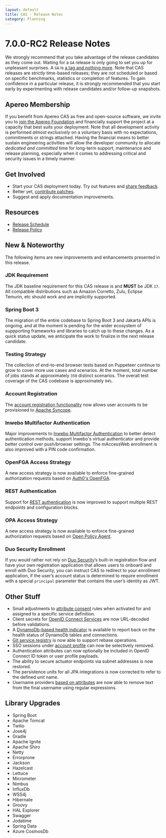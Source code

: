 ```yaml
---
layout: default
title: CAS - Release Notes
category: Planning
---
```


# 7.0.0-RC2 Release Notes

We strongly recommend that you take advantage of the release candidates as they come out. Waiting for a `GA` release is only going to set
you up for unpleasant surprises. A `GA` is [a tag and nothing more](https://apereo.github.io/2017/03/08/the-myth-of-ga-rel/). Note
that CAS releases are *strictly* time-based releases; they are not scheduled or based on specific benchmarks,
statistics or completion of features. To gain confidence in a particular
release, it is strongly recommended that you start early by experimenting with release candidates and/or follow-up snapshots.

## Apereo Membership

If you benefit from Apereo CAS as free and open-source software, we invite you
to [join the Apereo Foundation](https://www.apereo.org/content/apereo-membership)
and financially support the project at a capacity that best suits your deployment. Note that all development activity is performed
*almost exclusively* on a voluntary basis with no expectations, commitments or strings attached. Having the financial means to better
sustain engineering activities will allow the developer community to allocate *dedicated and committed* time for long-term support,
maintenance and release planning, especially when it comes to addressing critical and security issues in a timely manner.

## Get Involved

- Start your CAS deployment today. Try out features and [share feedback](/cas/Mailing-Lists.html).
- Better yet, [contribute patches](/cas/developer/Contributor-Guidelines.html).
- Suggest and apply documentation improvements.

## Resources

- [Release Schedule](https://github.com/apereo/cas/milestones)
- [Release Policy](/cas/developer/Release-Policy.html)

## New & Noteworthy

The following items are new improvements and enhancements presented in this release.

### JDK Requirement

The JDK baseline requirement for this CAS release is and **MUST** be JDK `17`. All compatible distributions
such as Amazon Corretto, Zulu, Eclipse Temurin, etc should work and are implicitly supported.

### Spring Boot 3

The migration of the entire codebase to Spring Boot 3 and Jakarta APIs is ongoing, and at the moment
is pending for the wider ecosystem of suppporting frameworks and libraries to catch up to these changes. 
As a quick status update, we anticipate the work to finalize in the next release candidate.

### Testing Strategy

The collection of end-to-end browser tests based on Puppeteer continue to grow to cover more use cases
and scenarios. At the moment, total number of jobs stands at approximately `350` distinct scenarios. The overall
test coverage of the CAS codebase is approximately `94%`.

### Account Registration

The [account registration functionality](../registration/Account-Registration-Overview.html) now allows user accounts
to be provisioned to [Apache Syncope](../registration/Account-Registration-Provisioning-Syncope.html).

### Inwebo Multifactor Authentication

Major improvements to [Inwebo Multifactor Authentication](../mfa/Inwebo-Authentication.html) to better detect authentication methods,
support Inwebo's virtual authenticator and provide better control over push/browser settings. The mAccessWeb enrollment is also
improved with a PIN code confirmation.

### OpenFGA Access Strategy

A new access strategy is now available to enforce fine-grained authorization 
requests based on [Auth0's OpenFGA](../services/Service-Access-Strategy-OpenFGA.html).

### REST Authentication

Support for [REST authentication](../authentication/Rest-Authentication.html) is now improved to support
multiple REST endpoints and configuration blocks.

### OPA Access Strategy

A new access strategy is now available to enforce fine-grained authorization
requests based on [Open Policy Agent](../services/Service-Access-Strategy-OpenPolicyAgent.html).

### Duo Security Enrollment

If you would rather not rely on [Duo Security](../mfa/DuoSecurity-Authentication.html)’s built-in 
registration flow and have your own registration application 
that allows users to onboard and enroll with Duo Security, you can instruct CAS to redirect to your enrollment 
application, if the user’s account status is determined to require enrollment with a special `principal` parameter
that contains the user’s identity as JWT.

## Other Stuff
    
- Small adjustments to [attribute consent](../integration/Attribute-Release-Consent-Activation.html) rules when activated for and assigned to a specific 
  service definition. 
- Client secrets for [OpenID Connect Services](../authentication/OIDC-Authentication-Clients.html) are now URL-decoded before validations.
- A [DynamoDb-based health indicator](../monitoring/Configuring-Monitoring-DynamoDb.html) is available to report back on the health status of
  DynamoDb tables and connections.
- [Git service registry](../services/Git-Service-Management.html) is now able to support rebase operations.
- SSO sessions under [account profile](../registration/Account-Management-Overview.html) can now be selectively removed.
- Authentication attributes can now optionally be included in OpenID Connect ID token or user profile payloads. 
- The ability to secure actuator endpoints via subnet addresses is now restored.
- The persistence units for all JPA integrations is now corrected to refer to the defined unit name.
- Username providers [based on attributes](../integration/Attribute-Release-PrincipalId-Attribute.html) are now able to remove text from the final username 
  using regular expressions. 

## Library Upgrades

- Spring Boot   
- Apache Tomcat
- Twilio
- Jose4j
- Gradle
- Apache Ignite
- Apache Shiro
- Netty
- Errorprone
- Jackson
- Hazelcast
- Lettuce
- Micrometer
- Nimbus
- InfluxDb
- WSS4j
- Hibernate
- Groovy
- HAL Explorer
- Swagger
- Jodatime
- Spring Data
- Azure CosmosDb
